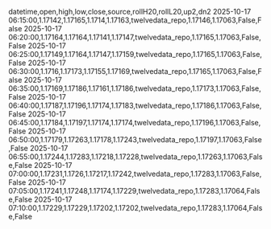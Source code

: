 datetime,open,high,low,close,source,rollH20,rollL20,up2,dn2
2025-10-17 06:15:00,1.17142,1.17165,1.1714,1.17163,twelvedata_repo,1.17146,1.17063,False,False
2025-10-17 06:20:00,1.17164,1.17164,1.17141,1.17147,twelvedata_repo,1.17165,1.17063,False,False
2025-10-17 06:25:00,1.17149,1.17164,1.17147,1.17159,twelvedata_repo,1.17165,1.17063,False,False
2025-10-17 06:30:00,1.1716,1.17173,1.17155,1.17169,twelvedata_repo,1.17165,1.17063,False,False
2025-10-17 06:35:00,1.17169,1.17186,1.17161,1.17186,twelvedata_repo,1.17173,1.17063,False,False
2025-10-17 06:40:00,1.17187,1.17196,1.17174,1.17183,twelvedata_repo,1.17186,1.17063,False,False
2025-10-17 06:45:00,1.17184,1.17197,1.17174,1.17174,twelvedata_repo,1.17196,1.17063,False,False
2025-10-17 06:50:00,1.17179,1.17263,1.17178,1.17243,twelvedata_repo,1.17197,1.17063,False,False
2025-10-17 06:55:00,1.17244,1.17283,1.17218,1.17228,twelvedata_repo,1.17263,1.17063,False,False
2025-10-17 07:00:00,1.17231,1.1726,1.17217,1.17242,twelvedata_repo,1.17283,1.17063,False,False
2025-10-17 07:05:00,1.17241,1.17248,1.17174,1.17229,twelvedata_repo,1.17283,1.17064,False,False
2025-10-17 07:10:00,1.17229,1.17229,1.17202,1.17202,twelvedata_repo,1.17283,1.17064,False,False
